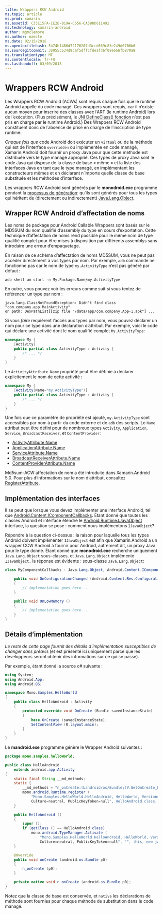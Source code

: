 ```yaml
---
title: Wrappers RCW Android
ms.topic: article
ms.prod: xamarin
ms.assetid: C33E15FA-1E2B-819A-C656-CA588D611492
ms.technology: xamarin-android
author: mgmclemore
ms.author: mamcle
ms.date: 02/15/2018
ms.openlocfilehash: 5b74b1486d72176207d3ccd669c85e249d0706b6
ms.sourcegitcommit: 30055c534d9caf5dffcfdeafd6f08e666fb870a8
ms.translationtype: MT
ms.contentlocale: fr-FR
ms.lasthandoff: 03/09/2018
---
```

# <a name="android-callable-wrappers"></a>Wrappers RCW Android

Les Wrappers RCW Android (ACWs) sont requis chaque fois que le runtime Android appelle du code managé. Ces wrappers sont requis, car il n’existe aucun moyen pour inscrire des classes avec l’ART (le runtime Android) lors de l’exécution. (Plus précisément, le [JNI DefineClass() fonction](http://docs.oracle.com/javase/1.5.0/docs/guide/jni/spec/functions.html#wp15986) n’est pas pris en charge par le runtime Android.} Des Wrappers RCW Android constituent donc de l’absence de prise en charge de l’inscription de type runtime. 

*Chaque fois que* code Android doit exécuter un `virtual` ou de la méthode qui est de l’interface `overridden` ou implémentée en code managé, Xamarin.Android doit fournir un proxy Java pour que cette méthode est distribuée vers le type managé approprié. Ces types de proxy Java sont le code Java qui dispose de la classe de base « même » et la liste des interfaces Java en tant que le type managé, en implémentant les constructeurs mêmes et en déclarant n’importe quelle classe de base substituée et les méthodes d’interface. 

Les wrappers RCW Android sont générés par le **monodroid.exe** programme pendant la [processus de génération](~/android/deploy-test/building-apps/build-process.md): qu’ils sont générés pour tous les types qui héritent de (directement ou indirectement) [ Java.Lang.Object](https://developer.xamarin.com/api/type/Java.Lang.Object/). 



## <a name="android-callable-wrapper-naming"></a>Wrapper RCW Android d’affectation de noms

Les noms de package pour Android Callable Wrappers sont basés sur le MD5SUM du nom qualifié d’assembly du type en cours d’exportation. Cette technique d’affectation de noms rend possible pour le même nom de type qualifié complet pour être mises à disposition par différents assemblys sans introduire une erreur d’empaquetage. 

En raison de ce schéma d’affectation de noms MD5SUM, vous ne peut pas accéder directement à vos types par nom. Par exemple, `adb` commande ne fonctionne pas car le nom de type `my.ActivityType` n’est pas généré par défaut : 

```shell
adb shell am start -n My.Package.Name/my.ActivityType
```

En outre, vous pouvez voir les erreurs comme suit si vous tentez de référencer un type par nom :

```shell
java.lang.ClassNotFoundException: Didn't find class "com.company.app.MainActivity"
on path: DexPathList[[zip file "/data/app/com.company.App-1.apk"] ...
```

Si vous *faire* requièrent l’accès aux types par nom, vous pouvez déclarer un nom pour ce type dans une déclaration d’attribut. Par exemple, voici le code qui déclare une activité dont le nom qualifié complet `My.ActivityType`:

```csharp
namespace My {
    [Activity]
    public partial class ActivityType : Activity {
        /* ... */
    }
}
```

Le `ActivityAttribute.Name` propriété peut être définie à déclarer explicitement le nom de cette activité : 

```csharp
namespace My {
    [Activity(Name="my.ActivityType")]
    public partial class ActivityType : Activity {
        /* ... */
    }
}
```

Une fois que ce paramètre de propriété est ajouté, `my.ActivityType` sont accessibles par nom à partir du code externe et de `adb` des scripts. Le `Name` attribut peut être défini pour de nombreux types `Activity`, `Application`, `Service`, `BroadcastReceiver`, et `ContentProvider`: 

-   [ActivityAttribute.Name](https://developer.xamarin.com/api/property/Android.App.ActivityAttribute.Name/)
-   [ApplicationAttribute.Name](https://developer.xamarin.com/api/property/Android.App.ApplicationAttribute.Name/)
-   [ServiceAttribute.Name](https://developer.xamarin.com/api/property/Android.App.ServiceAttribute.Name/)
-   [BroadcastReceiverAttribute.Name](https://developer.xamarin.com/api/property/Android.Content.BroadcastReceiverAttribute.Name/)
-   [ContentProviderAttribute.Name](https://developer.xamarin.com/api/property/Android.Content.ContentProviderAttribute.Name/)

Md5sum-ACW affectation de nom a été introduite dans Xamarin.Android 5.0. Pour plus d’informations sur le nom d’attribut, consultez [RegisterAttribute](https://developer.xamarin.com/api/type/Android.Runtime.RegisterAttribute/). 



## <a name="implementing-interfaces"></a>Implémentation des interfaces

Il se peut que lorsque vous devez implémenter une interface Android, tel que [Android.Content.IComponentCallbacks](https://developer.xamarin.com/api/type/Android.Content.IComponentCallbacks/). Étant donné que toutes les classes Android et interface étendre le [Android.Runtime.IJavaObject](https://developer.xamarin.com/api/type/Android.Runtime.IJavaObject/) interface, la question se pose : comment nous implémentons `IJavaObject`? 

Répondre à la question ci-dessus : la raison pour laquelle tous les types Android doivent implémenter `IJavaObject` est afin que Xamarin.Android a un wrapper CCW Android à fournir pour Android, autrement dit, un proxy Java pour le type donné. Étant donné que **monodroid.exe** recherche uniquement `Java.Lang.Object` sous-classes, et `Java.Lang.Object` implémente `IJavaObject,` la réponse est évidente : sous-classe `Java.Lang.Object`: 

```csharp
class MyComponentCallbacks : Java.Lang.Object, Android.Content.IComponentCallbacks {

    public void OnConfigurationChanged (Android.Content.Res.Configuration newConfig)
    {
        // implementation goes here...
    } 

    public void OnLowMemory ()
    {
        // implementation goes here...
    }
}
```


## <a name="implementation-details"></a>Détails d’implémentation

*Le reste de cette page fournit des détails d’implémentation susceptibles de changer sans préavis* (et est présenté ici uniquement parce que les développeurs seront obtenir des informations sur ce qui se passe). 

Par exemple, étant donné la source c# suivante :

```csharp
using System;
using Android.App;
using Android.OS;

namespace Mono.Samples.HelloWorld
{
    public class HelloAndroid : Activity
    {
        protected override void OnCreate (Bundle savedInstanceState)
        {
            base.OnCreate (savedInstanceState);
            SetContentView (R.layout.main);
        }
    }
}
```

Le **mandroid.exe** programme génère le Wrapper Android suivantes : 

```java
package mono.samples.helloWorld;

public class HelloAndroid
    extends android.app.Activity
{
    static final String __md_methods;
    static {
        __md_methods = "n_onCreate:(Landroid/os/Bundle;)V:GetOnCreate_Landroid_os_Bundle_Handler\n" + "";
        mono.android.Runtime.register (
            "Mono.Samples.HelloWorld.HelloAndroid, HelloWorld, Version=1.0.0.0, 
            Culture=neutral, PublicKeyToken=null", HelloAndroid.class, __md_methods);
    }

    public HelloAndroid ()
    {
        super ();
        if (getClass () == HelloAndroid.class)
            mono.android.TypeManager.Activate (
                "Mono.Samples.HelloWorld.HelloAndroid, HelloWorld, Version=1.0.0.0, 
                Culture=neutral, PublicKeyToken=null", "", this, new java.lang.Object[] {  });
    }

    @Override
    public void onCreate (android.os.Bundle p0)
    {
        n_onCreate (p0);
    }

    private native void n_onCreate (android.os.Bundle p0);
}
```

Notez que la classe de base est conservée, et `native` les déclarations de méthode sont fournies pour chaque méthode de substitution dans le code managé. 
